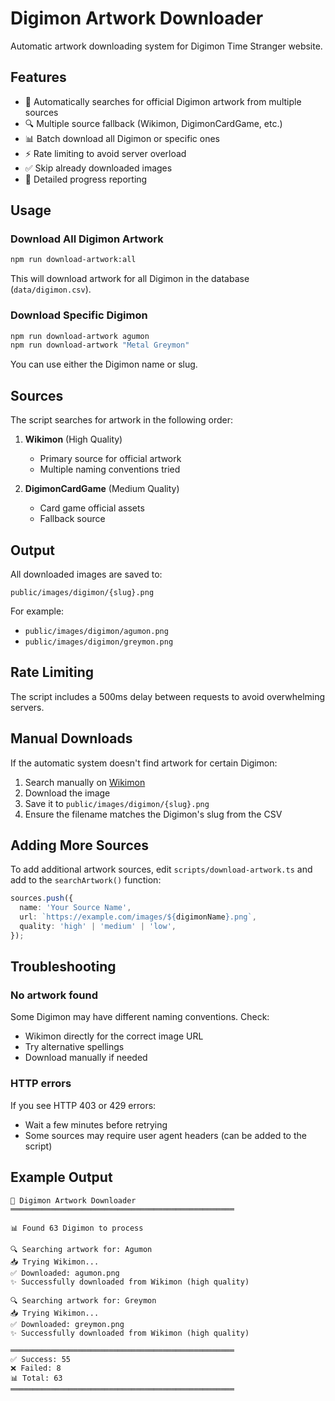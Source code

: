 # Digimon Artwork Downloader

Automatic artwork downloading system for Digimon Time Stranger website.

## Features

- 🎨 Automatically searches for official Digimon artwork from multiple sources
- 🔍 Multiple source fallback (Wikimon, DigimonCardGame, etc.)
- 📊 Batch download all Digimon or specific ones
- ⚡ Rate limiting to avoid server overload
- ✅ Skip already downloaded images
- 📝 Detailed progress reporting

## Usage

### Download All Digimon Artwork

```bash
npm run download-artwork:all
```

This will download artwork for all Digimon in the database (`data/digimon.csv`).

### Download Specific Digimon

```bash
npm run download-artwork agumon
npm run download-artwork "Metal Greymon"
```

You can use either the Digimon name or slug.

## Sources

The script searches for artwork in the following order:

1. **Wikimon** (High Quality)
   - Primary source for official artwork
   - Multiple naming conventions tried

2. **DigimonCardGame** (Medium Quality)
   - Card game official assets
   - Fallback source

## Output

All downloaded images are saved to:
```
public/images/digimon/{slug}.png
```

For example:
- `public/images/digimon/agumon.png`
- `public/images/digimon/greymon.png`

## Rate Limiting

The script includes a 500ms delay between requests to avoid overwhelming servers.

## Manual Downloads

If the automatic system doesn't find artwork for certain Digimon:

1. Search manually on [Wikimon](https://wikimon.net/)
2. Download the image
3. Save it to `public/images/digimon/{slug}.png`
4. Ensure the filename matches the Digimon's slug from the CSV

## Adding More Sources

To add additional artwork sources, edit `scripts/download-artwork.ts` and add to the `searchArtwork()` function:

```typescript
sources.push({
  name: 'Your Source Name',
  url: `https://example.com/images/${digimonName}.png`,
  quality: 'high' | 'medium' | 'low',
});
```

## Troubleshooting

### No artwork found

Some Digimon may have different naming conventions. Check:
- Wikimon directly for the correct image URL
- Try alternative spellings
- Download manually if needed

### HTTP errors

If you see HTTP 403 or 429 errors:
- Wait a few minutes before retrying
- Some sources may require user agent headers (can be added to the script)

## Example Output

```
🎨 Digimon Artwork Downloader
══════════════════════════════════════════════════

📊 Found 63 Digimon to process

🔍 Searching artwork for: Agumon
📥 Trying Wikimon...
✅ Downloaded: agumon.png
✨ Successfully downloaded from Wikimon (high quality)

🔍 Searching artwork for: Greymon
📥 Trying Wikimon...
✅ Downloaded: greymon.png
✨ Successfully downloaded from Wikimon (high quality)

══════════════════════════════════════════════════
✅ Success: 55
❌ Failed: 8
📊 Total: 63
══════════════════════════════════════════════════
```
